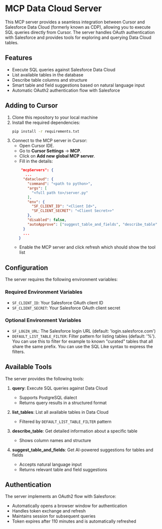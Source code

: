 # MCP Data Cloud Server

This MCP server provides a seamless integration between Cursor and Salesforce Data Cloud (formerly known as CDP), allowing you to execute SQL queries directly from Cursor. The server handles OAuth authentication with Salesforce and provides tools for exploring and querying Data Cloud tables.

## Features

- Execute SQL queries against Salesforce Data Cloud
- List available tables in the database
- Describe table columns and structure
- Smart table and field suggestions based on natural language input
- Automatic OAuth2 authentication flow with Salesforce

## Adding to Cursor

1. Clone this repository to your local machine
2. Install the required dependencies:
   ```bash
   pip install -r requirements.txt
   ```
3. Connect to the MCP server in Cursor:
   - Open Cursor IDE.
   - Go to **Cursor Settings** → **MCP**.
   - Click on **Add new global MCP server**.
   - Fill in the details:
   ```json
       "mcpServers": {
         ...
        "datacloud": {
          "command": "<path to python>",
          "args": [
            "<full path to>/server.py"
          ],
          "env": {
            "SF_CLIENT_ID": "<Client Id>",
            "SF_CLIENT_SECRET": "<Client Secret>>"
          },
          "disabled": false,
          "autoApprove": ["suggest_table_and_fields", "describe_table", "list_tables"]
        }
        ...
      }
   ```
   - Enable the MCP server and click refresh which should show the tool list

## Configuration

The server requires the following environment variables:

### Required Environment Variables

- `SF_CLIENT_ID`: Your Salesforce OAuth client ID
- `SF_CLIENT_SECRET`: Your Salesforce OAuth client secret

### Optional Environment Variables

- `SF_LOGIN_URL`: The Salesforce login URL (default: 'login.salesforce.com')
- `DEFAULT_LIST_TABLE_FILTER`: Filter pattern for listing tables (default: '%'). You can use this to filter for example to known "curated" tables that all share the same prefix. You can use the SQL Like syntax to express the filters.

## Available Tools

The server provides the following tools:

1. **query**: Execute SQL queries against Data Cloud
   - Supports PostgreSQL dialect
   - Returns query results in a structured format

2. **list_tables**: List all available tables in Data Cloud
   - Filtered by `DEFAULT_LIST_TABLE_FILTER` pattern

3. **describe_table**: Get detailed information about a specific table
   - Shows column names and structure

4. **suggest_table_and_fields**: Get AI-powered suggestions for tables and fields
   - Accepts natural language input
   - Returns relevant table and field suggestions

## Authentication

The server implements an OAuth2 flow with Salesforce:
- Automatically opens a browser window for authentication
- Handles token exchange and refresh
- Maintains session for subsequent queries
- Token expires after 110 minutes and is automatically refreshed